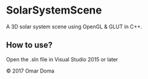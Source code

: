 # SolarSystemScene

A 3D solar system scene using OpenGL &amp; GLUT in C++.

## How to use?

Open the .sln file in Visual Studio 2015 or later

© 2017 Omar Doma
